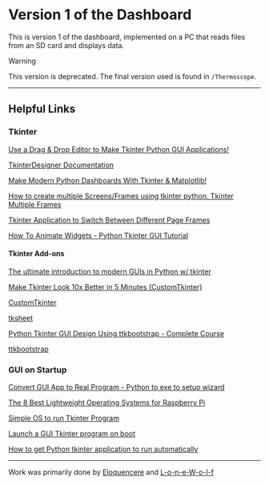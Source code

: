 # Version 1 of the Dashboard
This is version 1 of the dashboard, implemented on a PC that reads files from an SD card and displays data.

> [!WARNING]
> This version is deprecated. The final version used is found in `/Thermoscope`.

___
## Helpful Links

### Tkinter
[Use a Drag & Drop Editor to Make Tkinter Python GUI Applications!](https://www.youtube.com/watch?v=oLxFqpUbaAE)

[TkinterDesigner Documentation](https://github.com/ParthJadhav/Tkinter-Designer/blob/master/docs/instructions.md)

[Make Modern Python Dashboards With Tkinter & Matplotlib!](https://www.youtube.com/watch?v=0H19QzbBqC4)

[How to create multiple Screens/Frames using tkinter python. Tkinter Multiple Frames](https://www.youtube.com/watch?v=3yeRcxkth0I)

[Tkinter Application to Switch Between Different Page Frames](https://www.geeksforgeeks.org/tkinter-application-to-switch-between-different-page-frames/)

[How To Animate Widgets - Python Tkinter GUI Tutorial](https://www.youtube.com/watch?v=kvd6i1mXec8)

#### Tkinter Add-ons

[The ultimate introduction to modern GUIs in Python w/ tkinter](https://www.youtube.com/watch?v=mop6g-c5HEY)

[Make Tkinter Look 10x Better in 5 Minutes (CustomTkinter)](https://www.youtube.com/watch?v=Miydkti_QVE)

[CustomTkinter](https://github.com/TomSchimansky/CustomTkinter)

[tksheet](https://github.com/ragardner/tksheet)

[Python Tkinter GUI Design Using ttkbootstrap - Complete Course](https://www.youtube.com/watch?v=0tM-l_ZsxjU)

[ttkbootstrap](https://ttkbootstrap.readthedocs.io/en/latest/)

### GUI on Startup
[Convert GUI App to Real Program - Python to exe to setup wizard](https://www.youtube.com/watch?v=p3tSLatmGvU)

[The 8 Best Lightweight Operating Systems for Raspberry Pi](https://www.makeuseof.com/tag/lightweight-operating-systems-raspberry-pi/)

[Simple OS to run Tkinter Program](https://forums.raspberrypi.com/viewtopic.php?t=284516)

[Launch a GUI Tkinter program on boot](https://raspberrypi.stackexchange.com/questions/98944/launch-a-gui-tkinter-program-on-boot)

[How to get Python tkinter application to run automatically](https://stackoverflow.com/questions/76020133/how-to-get-python-tkinter-application-to-run-automatically-and-reliably-at-rpi)

___
Work was primarily done by [Eloquencere](https://github.com/Eloquencere) and [L-o-n-e-W-o-l-f](https://github.com/L-o-n-e-W-o-l-f)
